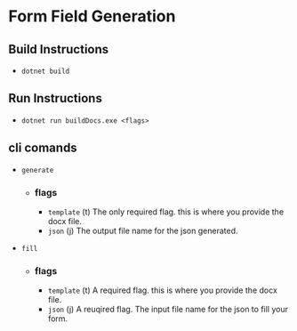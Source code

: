 # Form Field Generation

## Build Instructions
- `dotnet build`

## Run Instructions
- `dotnet run buildDocs.exe <flags>`

## cli comands
- `generate`
  * ### flags
    * `template` (t) The only required flag. this is where you provide the docx file.
    *  `json` (j) The output file name for the json generated.
 
- `fill`
  * ### flags
    * `template` (t) A required flag. this is where you provide the docx file.
    *  `json` (j) A reuqired flag. The input file name for the json to fill your form.